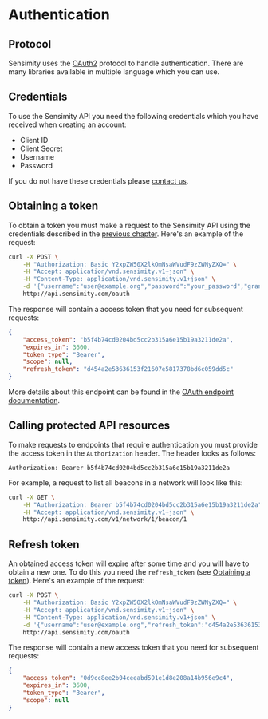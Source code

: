 # Authentication

## Protocol
Sensimity uses the [OAuth2](http://tools.ietf.org/html/rfc6749) protocol to handle authentication.
There are many libraries available in multiple language which you can use.

## Credentials
To use the Sensimity API you need the following credentials which you have received when creating an account:
* Client ID
* Client Secret
* Username
* Password

If you do not have these credentials please [contact us](mailto:info@sensimity.com).

## Obtaining a token
To obtain a token you must make a request to the Sensimity API using the credentials described in the [previous chapter](authentication.md#credentials).
Here's an example of the request:

```bash
curl -X POST \
    -H "Authorization: Basic Y2xpZW50X2lkOmNsaWVudF9zZWNyZXQ=" \
    -H "Accept: application/vnd.sensimity.v1+json" \
    -H "Content-Type: application/vnd.sensimity.v1+json" \
    -d '{"username":"user@example.org","password":"your_password","grant_type":"password"}' \
    http://api.sensimity.com/oauth
```

The response will contain a access token that you need for subsequent requests:
```json
{
    "access_token": "b5f4b74cd0204bd5cc2b315a6e15b19a3211de2a",
    "expires_in": 3600,
    "token_type": "Bearer",
    "scope": null,
    "refresh_token": "d454a2e53636153f21607e5817378bd6c059dd5c"
}
```

More details about this endpoint can be found in the [OAuth endpoint documentation](http://google.com).

## Calling protected API resources
To make requests to endpoints that require authentication you must provide the access token in the `Authorization` header.
The header looks as follows:

```
Authorization: Bearer b5f4b74cd0204bd5cc2b315a6e15b19a3211de2a
```

For example, a request to list all beacons in a network will look like this:
```bash
curl -X GET \
    -H "Authorization: Bearer b5f4b74cd0204bd5cc2b315a6e15b19a3211de2a" \
    -H "Accept: application/vnd.sensimity.v1+json" \
    http://api.sensimity.com/v1/network/1/beacon/1
```

## Refresh token
An obtained access token will expire after some time and you will have to obtain a new one.
To do this you need the `refresh_token` (see [Obtaining a token](authentication.md#obtaining-a-token)).
Here's an example of the request:

```bash
curl -X POST \
    -H "Authorization: Basic Y2xpZW50X2lkOmNsaWVudF9zZWNyZXQ=" \
    -H "Accept: application/vnd.sensimity.v1+json" \
    -H "Content-Type: application/vnd.sensimity.v1+json" \
    -d '{"username":"user@example.org","refresh_token":"d454a2e53636153f21607e5817378bd6c059dd5c","grant_type":"refresh_token"}' \
    http://api.sensimity.com/oauth
```

The response will contain a new access token that you need for subsequent requests:
```json
{
    "access_token": "0d9cc8ee2b04ceeabd591e1d8e208a14b956e9c4",
    "expires_in": 3600,
    "token_type": "Bearer",
    "scope": null
}
```